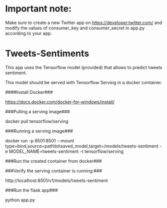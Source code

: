 # Important note: 
Make sure to create a new Twitter app on https://developer.twitter.com/ and modify the values of consumer_key and consumer_secret in app.py according to your app.

# Tweets-Sentiments
This app uses the Tensorflow model (provided) that allows to predict tweets sentiment.

This model should be served with Tensorflow Serving in a docker container.

####Install Docker### 

https://docs.docker.com/docker-for-windows/install/

###Pulling a serving image### 

docker pull tensorflow/serving

###Running a serving image###

docker run -p 8501:8501 --mount type=bind,source=path\to\saved_model,target=/models/tweets-sentiment -e MODEL_NAME=tweets-sentiment -t tensorflow/serving

###Run the created container from docker###


###Verify the serving container is running:###

http://localhost:8501/v1/models/tweets-sentiment

###Run the flask app###

python app.py